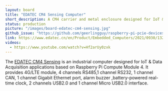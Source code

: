 ```yaml
---
layout: board
title: "EDATEC CM4 Sensing Computer"
short_description: A CM4 carrier and metal enclosure designed for IoT & Data Acquisition with a number of interface options.
status: production
picture: "/images/board-edatec-cm4-sensing.jpg"
github_issue: "https://github.com/geerlingguy/raspberry-pi-pcie-devices/issues/500"
link: https://www.edatec.cn/en/Product/Embedded_Computers/2021/0930/132.html
videos:
  - https://www.youtube.com/watch?v=Hf2arUy0zxk
---
```

The [EDATEC CM4 Sensing](https://www.edatec.cn/en/Product/Embedded_Computers/2021/0930/132.html)  is an industrial computer designed for IoT & Data Acquisition  applications based on Raspberry Pi Compute Module 4. It provides 4G/LTE module, 4 channels RS485,1 channel RS232, 1 channel CAN, 1 channel Gigabit Ethernet port, alarm buzzer ,battery-powered real-time clock, 2 channels USB2.0 and 1 channel Micro USB2.0 interface. 